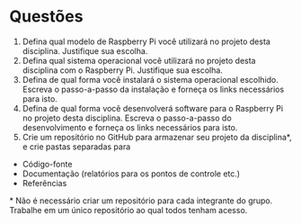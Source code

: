 # Questões

1. Defina qual modelo de Raspberry Pi você utilizará no projeto desta disciplina. Justifique sua escolha.
2. Defina qual sistema operacional você utilizará no projeto desta disciplina com o Raspberry Pi. Justifique sua escolha.
3. Defina de qual forma você instalará o sistema operacional escolhido. Escreva o passo-a-passo da instalação e forneça os links necessários para isto.
4. Defina de qual forma você desenvolverá software para o Raspberry Pi no projeto desta disciplina. Escreva o passo-a-passo do desenvolvimento e forneça os links necessários para isto.
5. Crie um repositório no GitHub para armazenar seu projeto da disciplina*, e crie pastas separadas para

- Código-fonte
- Documentação (relatórios para os pontos de controle etc.)
- Referências

\* Não é necessário criar um repositório para cada integrante do grupo. Trabalhe em um único repositório ao qual todos tenham acesso.
